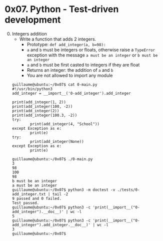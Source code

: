 # 0x07. Python - Test-driven development

0. Integers addition
	- Write a function that adds 2 integers.
		- Prototype: `def add_integer(a, b=98):`
		- `a` and `b` must be integers or floats, otherwise raise a `TypeError` exception with the message `a must be an integer` or `b must be an integer`
		- `a` and `b` must be first casted to integers if they are float
		- Returns an integer: the addition of `a` and `b`
		- You are not allowed to import any module
	```
	guillaume@ubuntu:~/0x07$ cat 0-main.py
	#!/usr/bin/python3
	add_integer = __import__('0-add_integer').add_integer

	print(add_integer(1, 2))
	print(add_integer(100, -2))
	print(add_integer(2))
	print(add_integer(100.3, -2))
	try:
    		print(add_integer(4, "School"))
	except Exception as e:
    		print(e)
	try:
    		print(add_integer(None))
	except Exception as e:
    		print(e)

	guillaume@ubuntu:~/0x07$ ./0-main.py
	3
	98
	100
	98
	b must be an integer
	a must be an integer
	guillaume@ubuntu:~/0x07$ python3 -m doctest -v ./tests/0-add_integer.txt | tail -2
	9 passed and 0 failed.
	Test passed.
	guillaume@ubuntu:~/0x07$ python3 -c 'print(__import__("0-add_integer").__doc__)' | wc -l
	5
	guillaume@ubuntu:~/0x07$ python3 -c 'print(__import__("0-add_integer").add_integer.__doc__)' | wc -l
	3
	guillaume@ubuntu:~/0x07$ 
	```
